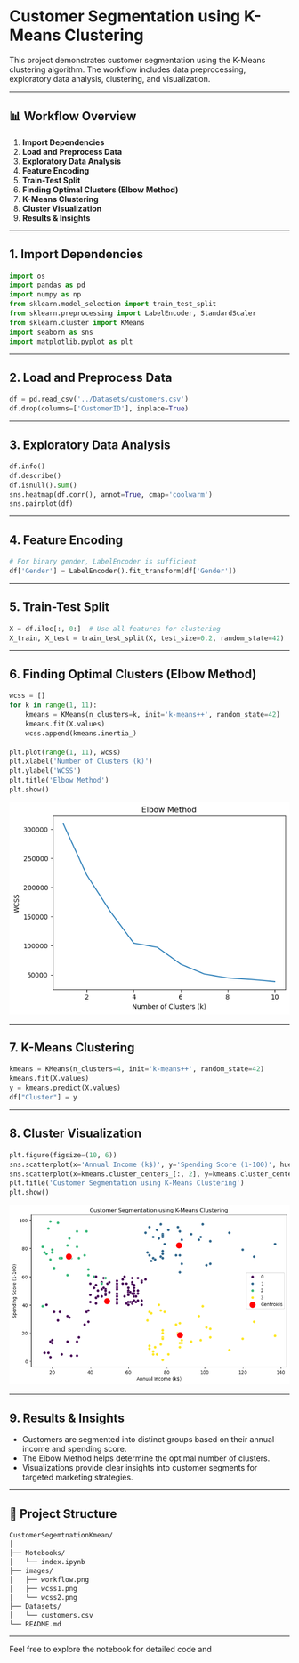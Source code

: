 # Customer Segmentation using K-Means Clustering

This project demonstrates customer segmentation using the K-Means clustering algorithm. The workflow includes data preprocessing, exploratory data analysis, clustering, and visualization.

---

## 📊 Workflow Overview

1. **Import Dependencies**
2. **Load and Preprocess Data**
3. **Exploratory Data Analysis**
4. **Feature Encoding**
5. **Train-Test Split**
6. **Finding Optimal Clusters (Elbow Method)**
7. **K-Means Clustering**
8. **Cluster Visualization**
9. **Results & Insights**

---

## 1. Import Dependencies

```python
import os
import pandas as pd
import numpy as np
from sklearn.model_selection import train_test_split
from sklearn.preprocessing import LabelEncoder, StandardScaler
from sklearn.cluster import KMeans
import seaborn as sns
import matplotlib.pyplot as plt
```

---

## 2. Load and Preprocess Data

```python
df = pd.read_csv('../Datasets/customers.csv')
df.drop(columns=['CustomerID'], inplace=True)
```

---

## 3. Exploratory Data Analysis

```python
df.info()
df.describe()
df.isnull().sum()
sns.heatmap(df.corr(), annot=True, cmap='coolwarm')
sns.pairplot(df)
```

---

## 4. Feature Encoding

```python
# For binary gender, LabelEncoder is sufficient
df['Gender'] = LabelEncoder().fit_transform(df['Gender'])
```

---

## 5. Train-Test Split

```python
X = df.iloc[:, 0:]  # Use all features for clustering
X_train, X_test = train_test_split(X, test_size=0.2, random_state=42)
```

---

## 6. Finding Optimal Clusters (Elbow Method)

```python
wcss = []
for k in range(1, 11):
    kmeans = KMeans(n_clusters=k, init='k-means++', random_state=42)
    kmeans.fit(X.values)
    wcss.append(kmeans.inertia_)

plt.plot(range(1, 11), wcss)
plt.xlabel('Number of Clusters (k)')
plt.ylabel('WCSS')
plt.title('Elbow Method')
plt.show()
```
![WCSS](images/elbow.png)

---

## 7. K-Means Clustering

```python
kmeans = KMeans(n_clusters=4, init='k-means++', random_state=42)
kmeans.fit(X.values)
y = kmeans.predict(X.values)
df["Cluster"] = y
```

---

## 8. Cluster Visualization

```python
plt.figure(figsize=(10, 6))
sns.scatterplot(x='Annual Income (k$)', y='Spending Score (1-100)', hue='Cluster', data=df, palette='viridis')
sns.scatterplot(x=kmeans.cluster_centers_[:, 2], y=kmeans.cluster_centers_[:, 3], color='red', s=200, label='Centroids')
plt.title('Customer Segmentation using K-Means Clustering')
plt.show()
```
![Workflow](images/cluster.png)

---

## 9. Results & Insights

- Customers are segmented into distinct groups based on their annual income and spending score.
- The Elbow Method helps determine the optimal number of clusters.
- Visualizations provide clear insights into customer segments for targeted marketing strategies.

---

## 📁 Project Structure

```
CustomerSegemtnationKmean/
│
├── Notebooks/
│   └── index.ipynb
├── images/
│   ├── workflow.png
│   ├── wcss1.png
│   └── wcss2.png
├── Datasets/
│   └── customers.csv
└── README.md
```

---

Feel free to explore the notebook for detailed code and